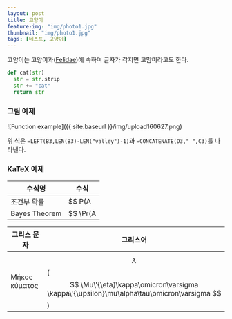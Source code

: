 ```yaml
---
layout: post
title: 고양이
feature-img: "img/photo1.jpg"
thumbnail: "img/photo1.jpg"
tags: [테스트, 고양이]
---
```

고양이는 고양이과([Felidae](https://en.wikipedia.org/wiki/Felidae))에 속하며 글자가 각지면 고먐미라고도 한다.

```python
def cat(str)
  str = str.strip
  str += "cat"
  return str
```

### 그림 예제

![Function example]({{ site.baseurl }}/img/upload160627.png)

위 식은 <code>=LEFT(B3,LEN(B3)-LEN("valley")-1)</code>과 <code>=CONCATENATE(D3," ",C3)</code>를 나타낸다.

### KaTeX 예제

수식명  | 수식
------------- | -------------
조건부 확률	| $$ P(A|B) = \frac{P(A\capB)}{P(B)} $$
Bayes Theorem	| $$ \Pr(A|B)=\frac{\Pr(B|A)\Pr(A)}{\Pr(B)}\propto\mathcal L(A|B)\Pr(A) $$

그리스 문자	| 그리스어
------------- | -------------
Μήκος κύματος	| $$\lambda$$ ($$ \Mu\'{\eta}\kappa\omicron\varsigma \kappa\'{\upsilon}\mu\alpha\tau\omicron\varsigma $$)
